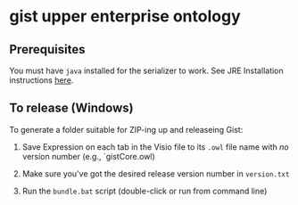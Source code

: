 # gist upper enterprise ontology

## Prerequisites

You must have `java` installed for the serializer to work.  See JRE Installation instructions [here](https://docs.oracle.com/javase/10/install/installation-jdk-and-jre-microsoft-windows-platforms.htm). 

## To release (Windows)

To generate a folder suitable for ZIP-ing up and releaseing Gist:

1. Save Expression on each tab in the Visio file to its `.owl` file name with *no* version number
     (e.g., `gistCore.owl)

1. Make sure you've got the desired release version number in `version.txt`

1. Run the `bundle.bat` script (double-click or run from command line)
